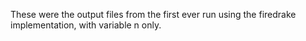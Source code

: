 These were the output files from the first ever run using the firedrake implementation, with variable n only.